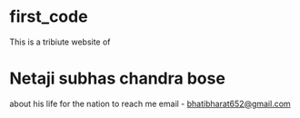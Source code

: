 # first_code
This is a tribiute website of
# Netaji subhas chandra bose
about his life for the nation
to reach me email - bhatibharat652@gmail.com
